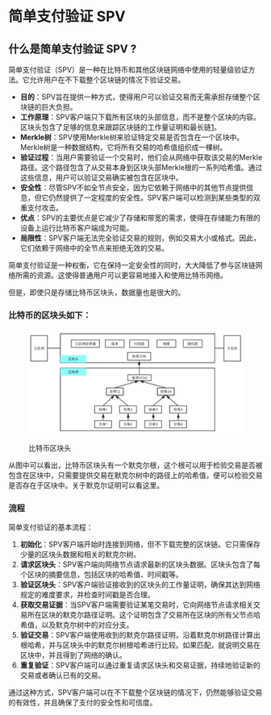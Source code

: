 # 简单支付验证 SPV

## 什么是简单支付验证 SPV ?

简单支付验证（SPV）是一种在比特币和其他区块链网络中使用的轻量级验证方法。它允许用户在不下载整个区块链的情况下验证交易。

* **目的**：SPV旨在提供一种方式，使得用户可以验证交易而无需承担存储整个区块链的巨大负担。
* **工作原理**：SPV客户端只下载所有区块的头部信息，而不是整个区块的内容。区块头包含了足够的信息来跟踪区块链的工作量证明和最长链[1](https://zhuanlan.zhihu.com/p/46292104)。
* **Merkle树**：SPV使用Merkle树来验证特定交易是否包含在一个区块中。Merkle树是一种数据结构，它将所有交易的哈希值组织成一棵树。
* **验证过程**：当用户需要验证一个交易时，他们会从网络中获取该交易的Merkle路径。这个路径包含了从交易本身到区块头部Merkle根的一系列哈希值。通过这些信息，用户可以验证交易确实被包含在区块中。
* **安全性**：尽管SPV不如全节点安全，因为它依赖于网络中的其他节点提供信息，但它仍然提供了一定程度的安全性。SPV客户端可以检测到某些类型的双重支付攻击。
* **优点**：SPV的主要优点是它减少了存储和带宽的需求，使得在存储能力有限的设备上运行比特币客户端成为可能。
* **局限性**：SPV客户端无法完全验证交易的规则，例如交易大小或格式。因此，它们依赖于网络中的全节点来拒绝无效的交易。

简单支付验证是一种权衡，它在保持一定安全性的同时，大大降低了参与区块链网络所需的资源。这使得普通用户可以更容易地接入和使用比特币网络。

但是，即使只是存储比特币区块头，数据量也是很大的。



### 比特币的区块头如下：

<figure><img src="../../.gitbook/assets/image.png" alt=""><figcaption><p>比特币区块头</p></figcaption></figure>

从图中可以看出，比特币区块头有一个默克尔根，这个根可以用于检验交易是否被包含在区块中，只需要提供交易在默克尔树中的路径上的哈希值，便可以检验交易是否存在于区块中。关于默克尔证明可以看这里。



### 流程

简单支付验证的基本流程：

1. **初始化**：SPV客户端开始时连接到网络，但不下载完整的区块链。它只需保存少量的区块头数据和相关的默克尔树。
2. **请求区块头**：SPV客户端向网络节点请求最新的区块头数据。区块头包含了每个区块的摘要信息，包括区块的哈希值、时间戳等。
3. **验证区块头**：SPV客户端验证接收到的区块头的工作量证明，确保其达到网络规定的难度要求，并检查时间戳是否合理。
4. **获取交易证据**：当SPV客户端需要验证某笔交易时，它向网络节点请求相关交易所在区块的默克尔路径证明。这个证明包含了交易所在区块的所有父节点哈希值，以及默克尔树中的对应分支。
5. **验证交易**：SPV客户端使用收到的默克尔路径证明，沿着默克尔树路径计算出根哈希，并与区块头中的默克尔树根哈希进行比较。如果匹配，就说明交易在区块中，并且得到了网络的确认。
6. **重复验证**：SPV客户端可以通过重复请求区块头和交易证据，持续地验证新的交易或者确认已有的交易。

通过这种方式，SPV客户端可以在不下载整个区块链的情况下，仍然能够验证交易的有效性，并且确保了支付的安全性和可信度。



